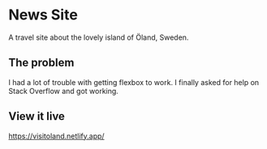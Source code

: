 # News Site

A travel site about the lovely island of Öland, Sweden.

## The problem

I had a lot of trouble with getting flexbox to work. I finally asked for help on Stack Overflow and got working.

## View it live
https://visitoland.netlify.app/
